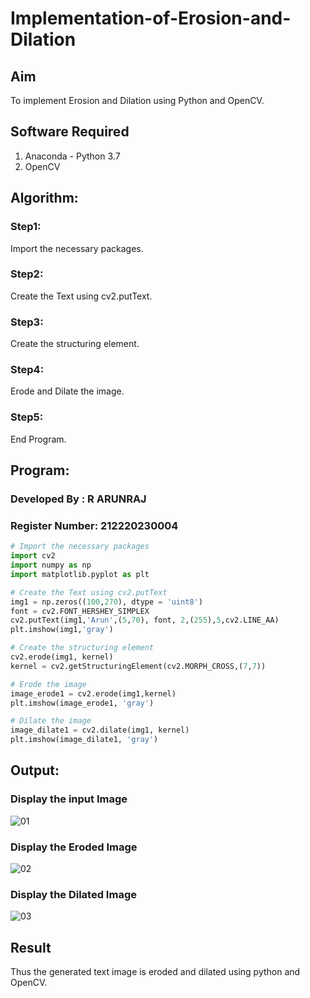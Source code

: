# Implementation-of-Erosion-and-Dilation
## Aim
To implement Erosion and Dilation using Python and OpenCV.
## Software Required
1. Anaconda - Python 3.7
2. OpenCV
## Algorithm:
### Step1:
Import the necessary packages.
### Step2:
Create the Text using cv2.putText.
### Step3:
Create the structuring element.
### Step4:
Erode and Dilate the image.
### Step5:
End Program.
## Program:
### Developed By   : R ARUNRAJ
### Register Number: 212220230004
``` Python
# Import the necessary packages
import cv2
import numpy as np
import matplotlib.pyplot as plt

# Create the Text using cv2.putText
img1 = np.zeros((100,270), dtype = 'uint8')
font = cv2.FONT_HERSHEY_SIMPLEX
cv2.putText(img1,'Arun',(5,70), font, 2,(255),5,cv2.LINE_AA)
plt.imshow(img1,'gray')

# Create the structuring element
cv2.erode(img1, kernel)
kernel = cv2.getStructuringElement(cv2.MORPH_CROSS,(7,7))

# Erode the image
image_erode1 = cv2.erode(img1,kernel)
plt.imshow(image_erode1, 'gray')

# Dilate the image
image_dilate1 = cv2.dilate(img1, kernel)
plt.imshow(image_dilate1, 'gray')
```
## Output:
### Display the input Image
![01](https://user-images.githubusercontent.com/75235747/169687674-013d5012-ede3-4006-968e-7dcafa1ad94a.JPG)
### Display the Eroded Image
![02](https://user-images.githubusercontent.com/75235747/169687684-098631c1-fd5a-4936-a30a-ba72efede5a6.JPG)
### Display the Dilated Image
![03](https://user-images.githubusercontent.com/75235747/169687700-fd3fa97a-e82a-418a-b002-8692cd01394e.JPG)
## Result
Thus the generated text image is eroded and dilated using python and OpenCV.
